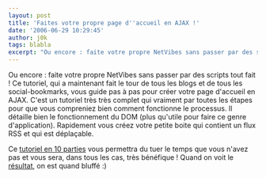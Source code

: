 ```yaml
---
layout: post
title: 'Faites votre propre page d''accueil en AJAX !'
date: '2006-06-29 10:29:45'
author: j0k
tags: blabla
excerpt: "Ou encore : faite votre propre NetVibes sans passer par des scripts tout fait !     \nCe tutoriel, qui a maintenant fait le tour de tous les blogs et de tous les social-bookmarks, vous guide pas à pas pour créer votre page d'accueil en AJAX.   C'est un tutoriel très très complet qui vraiment par toutes les étapes pour que vous compreniez bien comment      …"
---
```


Ou encore : faite votre propre NetVibes sans passer par des scripts tout fait !
Ce tutoriel, qui a maintenant fait le tour de tous les blogs et de tous les social-bookmarks, vous guide pas à pas pour créer votre page d'accueil en AJAX.   C'est un tutoriel très très complet qui vraiment par toutes les étapes pour que vous compreniez bien comment fonctionne le processus. Il détaille bien le fonctionnement du DOM (plus qu'utile pour faire ce genre d'application).   Rapidement vous créez votre petite boite qui contient un flux RSS et qui est déplaçable.

Ce [tutoriel en 10 parties](http://www.musestorm.com/web/jsp/tutorials/ad_tutorial.jsp) vous permettra du tuer le temps que vous n'avez pas et vous sera, dans tous les cas, très bénéfique !   Quand on voit le [résultat](http://www.musestorm.com/web/html/desktop.html), on est quand bluffé :)
